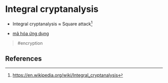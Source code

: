 # Integral cryptanalysis

- Integral cryptanalysis ≈ Square attack[^1]

- [mã hóa ứng dụng](../personal/20220130115446.md)

> #encryption

## References

[^1]: https://en.wikipedia.org/wiki/Integral_cryptanalysis
